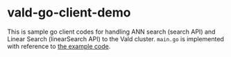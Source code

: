 # vald-go-client-demo

This is sample go client codes for handling ANN search (search API) and Linear Search (linearSearch API) to the Vald cluster.
`main.go` is implemented with reference to [the example code](https://github.com/vdaas/vald/blob/master/example/client/main.go).
